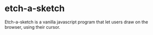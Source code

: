 # etch-a-sketch
Etch-a-sketch is a vanilla javascript program that let users draw on the browser, using their cursor.
